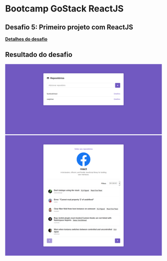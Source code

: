 # Bootcamp GoStack ReactJS

## Desafio 5: Primeiro projeto com ReactJS

**[Detalhes do desafio](https://github.com/Rocketseat/bootcamp-gostack-desafio-05#desafio-05-aplica%C3%A7%C3%A3o-com-reactjs)**

## Resultado do desafio

<img src="./.github/repositories-list.png">  <img src="./.github/repository-details.png">
